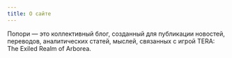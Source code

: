 ```yaml
---
title: О сайте
---
```


Попори — это коллективный блог, созданный для публикации новостей, переводов, аналитических статей, мыслей, связанных с игрой TERA: The Exiled Realm of Arborea.
